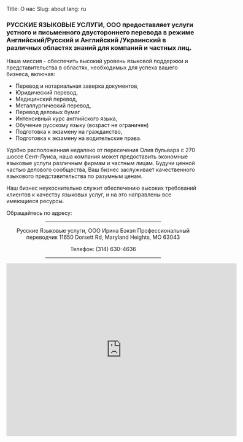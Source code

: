 Title: О нас
Slug: about
lang: ru

### РУССКИЕ ЯЗЫКОВЫЕ УСЛУГИ, ООО предоставляет услуги устного и письменного двустороннего перевода  в режиме Английский/Русский и Английский /Украинский в различных областях знаний для компаний и частных лиц.

Наша миссия -  обеспечить высокий уровень языковой поддержки и  представительства в областях, необходимых для успеха вашего бизнеса, включая: 

* Перевод и нотариальная заверка документов,
* Юридический перевод,
* Медицинский перевод,
* Металлургический перевод,
* Перевод деловых бумаг
* Интенсивный курс английского языка,
* Обучение русскому языку (возраст не ограничен)
* Подготовка к экзамену на гражданство,
* Подготовка к экзамену на водительские права.

Удобно расположенная недалеко от пересечения Олив бульвара с 270 шоссе Сент-Луиса, наша компания может предоставить экономные  языковые услуги различным фирмам и частным лицам. Будучи ценной частью делового сообщества, Ваш бизнес заслуживает качественного языкового представительства по разумным ценам. 

Наш бизнес неукоснительно служит обеспечению высоких требований клиентов к качеству языковых услуг,  и на это направлены все имеющиеся ресурсы.

Обращайтесь по адресу:
<div align="center">
<hr width='60%'>
<div align="center">
Русские Языковые услуги, ООО 
Ирина Бэкэл
Профессиональный переводчик
11650 Dorsett Rd, Maryland Heights, MO 63043

Телефон: (314) 630-4636
<hr width='60%'>
</div>


<iframe src="https://www.google.com/maps/embed?pb=!1m18!1m12!1m3!1d3113.1618998884524!2d-90.42897598465503!3d38.714091779599286!2m3!1f0!2f0!3f0!3m2!1i1024!2i768!4f13.1!3m3!1m2!1s0x87df3240b487d389%3A0x6ead5d179d287dfe!2s11650%20Dorsett%20Rd%2C%20Maryland%20Heights%2C%20MO%2063043!5e0!3m2!1sen!2sus!4v1583716497997!5m2!1sen!2sus" width="600" height="450" frameborder="0" style="border:0;" allowfullscreen=""></iframe>
